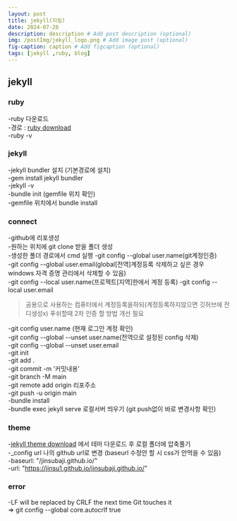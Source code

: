 ```yaml
---
layout: post
title: jekyll(지킬)
date: 2024-07-26
description: description # Add post description (optional)
img: /postImg/jekyll_logo.png # Add image post (optional)
fig-caption: caption # Add figcaption (optional)
tags: [jekyll ,ruby, blog]
---
```

## jekyll
### ruby
-ruby 다운로드   
-경로 : [ruby download](https://rubyinstaller.org/downloads/)   
-ruby -v   

### jekyll
-jekyll bundler 설치 (기본경로에 설치)   
-gem install jekyll bundler   
-jekyll -v   
-bundle init (gemfile 위치 확인)   
-gemfile 위치에서 bundle install   


### connect
-github에 리포생성   
-원하는 위치에 git clone 받을 폴더 생성    
-생성한 폴더 경로에서 cmd 실행
-git config --global user.name(git계정인증)   
-git config --global user.email(global[전역]계정등록 삭제하고 싶은 경우 windows 자격 증명 관리에서 삭제할 수 있음)   
-git config --local user.name(프로젝트[지역]한에서 계정 등록)
-git config --local user.email   
>공용으로 사용하는 컴퓨터에서 계정등록을하되(계정등록하지않으면 깃허브에 잔디생성x) 푸쉬할때 2차 인증 할 방법 개선 필요

-git config user.name (현재 로그인 계정 확인)   
-git config --global --unset user.name(전역으로 설정된 config 삭제)   
-git config --global --unset user.email   
-git init   
-git add .   
-git commit -m '커밋내용'   
-git branch -M main   
-git remote add origin 리포주소   
-git push -u origin main   
-bundle install   
-bundle exec jekyll serve 로컬서버 띄우기 (git push없이 바로 변경사항 확인)   

### theme
-[jekyll theme download](http://jekyllthemes.org/) 에서 테마 다운로드 후 로컬 폴더에 압축풀기   
-_config url 나의 github url로 변경 (baseurl 수정안 할 시 css가 안먹을 수 있음)   
-baseurl: "/jinsubaji.github.io/"   
-url: "https://jinsu1.github.io/jinsubaji.github.io/"   


### error 
-LF will be replaced by CRLF the next time Git touches it   
 => git config --global core.autocrlf true   
